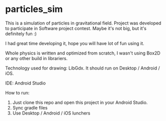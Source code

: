 # particles_sim
This is a simulation of particles in gravitational field. Project was developed to participate in Software project contest.
Maybe it's not big, but it's definitely fun :)

I had great time developing it, hope you will have lot of fun using it.

Whole physics is written and optimized from scratch, I wasn't using Box2D or any other build in librariers.

Technology used for drawing: LibGdx.
It should run on Desktop / Android / iOS.

IDE: Android Studio

How to run:
  1.  Just clone this repo and open this project in your Android Studio.
  2.  Sync gradle files
  3.  Use Desktop / Android / iOS lunchers
